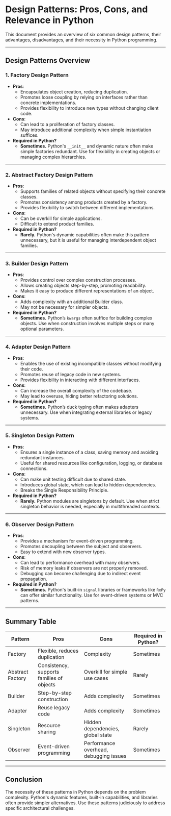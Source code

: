 # Design Patterns: Pros, Cons, and Relevance in Python

This document provides an overview of six common design patterns, their advantages, disadvantages, and their necessity in Python programming.

---

## Design Patterns Overview

### 1. Factory Design Pattern
- **Pros**:
  - Encapsulates object creation, reducing duplication.
  - Promotes loose coupling by relying on interfaces rather than concrete implementations.
  - Provides flexibility to introduce new types without changing client code.
- **Cons**:
  - Can lead to a proliferation of factory classes.
  - May introduce additional complexity when simple instantiation suffices.
- **Required in Python?**
  - **Sometimes.** Python's `__init__` and dynamic nature often make simple factories redundant. Use for flexibility in creating objects or managing complex hierarchies.

---

### 2. Abstract Factory Design Pattern
- **Pros**:
  - Supports families of related objects without specifying their concrete classes.
  - Promotes consistency among products created by a factory.
  - Provides flexibility to switch between different implementations.
- **Cons**:
  - Can be overkill for simple applications.
  - Difficult to extend product families.
- **Required in Python?**
  - **Rarely.** Python's dynamic capabilities often make this pattern unnecessary, but it is useful for managing interdependent object families.

---

### 3. Builder Design Pattern
- **Pros**:
  - Provides control over complex construction processes.
  - Allows creating objects step-by-step, promoting readability.
  - Makes it easy to produce different representations of an object.
- **Cons**:
  - Adds complexity with an additional Builder class.
  - May not be necessary for simpler objects.
- **Required in Python?**
  - **Sometimes.** Python’s `kwargs` often suffice for building complex objects. Use when construction involves multiple steps or many optional parameters.

---

### 4. Adapter Design Pattern
- **Pros**:
  - Enables the use of existing incompatible classes without modifying their code.
  - Promotes reuse of legacy code in new systems.
  - Provides flexibility in interacting with different interfaces.
- **Cons**:
  - Can increase the overall complexity of the codebase.
  - May lead to overuse, hiding better refactoring solutions.
- **Required in Python?**
  - **Sometimes.** Python’s duck typing often makes adapters unnecessary. Use when integrating external libraries or legacy systems.

---

### 5. Singleton Design Pattern
- **Pros**:
  - Ensures a single instance of a class, saving memory and avoiding redundant instances.
  - Useful for shared resources like configuration, logging, or database connections.
- **Cons**:
  - Can make unit testing difficult due to shared state.
  - Introduces global state, which can lead to hidden dependencies.
  - Breaks the Single Responsibility Principle.
- **Required in Python?**
  - **Rarely.** Python modules are singletons by default. Use when strict singleton behavior is needed, especially in multithreaded contexts.

---

### 6. Observer Design Pattern
- **Pros**:
  - Provides a mechanism for event-driven programming.
  - Promotes decoupling between the subject and observers.
  - Easy to extend with new observer types.
- **Cons**:
  - Can lead to performance overhead with many observers.
  - Risk of memory leaks if observers are not properly removed.
  - Debugging can become challenging due to indirect event propagation.
- **Required in Python?**
  - **Sometimes.** Python's built-in `signal` libraries or frameworks like `RxPy` can offer similar functionality. Use for event-driven systems or MVC patterns.

---

## Summary Table

| **Pattern**       | **Pros**                                   | **Cons**                              | **Required in Python?**     |
|--------------------|-------------------------------------------|---------------------------------------|-----------------------------|
| Factory            | Flexible, reduces duplication             | Complexity                            | Sometimes                   |
| Abstract Factory   | Consistency, supports families of objects | Overkill for simple use cases         | Rarely                     |
| Builder            | Step-by-step construction                | Adds complexity                       | Sometimes                   |
| Adapter            | Reuse legacy code                        | Adds complexity                       | Sometimes                   |
| Singleton          | Resource sharing                         | Hidden dependencies, global state     | Rarely                     |
| Observer           | Event-driven programming                 | Performance overhead, debugging issues| Sometimes                   |

---

## Conclusion

The necessity of these patterns in Python depends on the problem complexity. Python's dynamic features, built-in capabilities, and libraries often provide simpler alternatives. Use these patterns judiciously to address specific architectural challenges.
